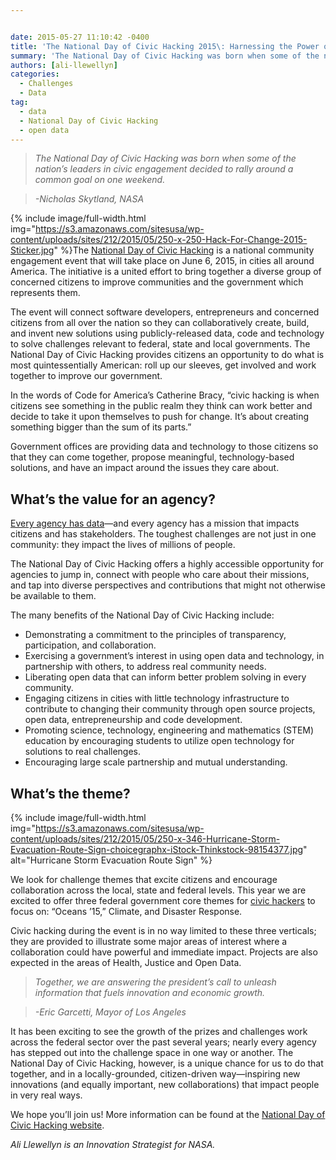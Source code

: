 ```yaml
---


date: 2015-05-27 11:10:42 -0400
title: 'The National Day of Civic Hacking 2015\: Harnessing the Power of the People'
summary: 'The National Day of Civic Hacking was born when some of the nation’s leaders in civic engagement decided to rally around a common goal on one weekend. -Nicholas Skytland, NASA The National Day of Civic Hacking is a national community engagement event that will take'
authors: [ali-llewellyn]
categories:
  - Challenges
  - Data
tag:
  - data
  - National Day of Civic Hacking
  - open data
---
```


> _The National Day of Civic Hacking was born when some of the nation’s  leaders in civic engagement decided to rally around a common goal on one weekend._
  
> _-Nicholas Skytland, NASA_


{% include image/full-width.html img="https://s3.amazonaws.com/sitesusa/wp-content/uploads/sites/212/2015/05/250-x-250-Hack-For-Change-2015-Sticker.jpg" %}The [National Day of Civic Hacking](http://hackforchange.org/about/) is a national community engagement event that will take place on June 6, 2015, in cities all around America. The initiative is a united effort to bring together a diverse group of concerned citizens to improve communities and the government which represents them.

The event will connect software developers, entrepreneurs and concerned citizens from all over the nation so they can collaboratively create, build, and invent new solutions using publicly-released data, code and technology to solve challenges relevant to federal, state and local governments. The National Day of Civic Hacking provides citizens an opportunity to do what is most quintessentially American: roll up our sleeves, get involved and work together to improve our government.

In the words of Code for America’s  Catherine Bracy, “civic hacking is when citizens see something in the public realm they think can work better and decide to take it upon themselves to push for change. It’s  about creating something bigger than the sum of its parts.”

Government offices are providing data and technology to those citizens so that they can come together, propose meaningful, technology-based solutions, and have an impact around the issues they care about.

## What’s  the value for an agency?

[Every agency has data](http://www.data.gov/)—and every agency has a mission that impacts citizens and has stakeholders. The toughest challenges are not just in one community: they impact the lives of millions of people.

The National Day of Civic Hacking offers a highly accessible opportunity for agencies to jump in, connect with people who care about their missions, and tap into diverse perspectives and contributions that might not otherwise be available to them.

The many benefits of the National Day of Civic Hacking include:

  * Demonstrating a commitment to the principles of transparency, participation, and collaboration.
  * Exercising a government’s  interest in using open data and technology, in partnership with others, to address real community needs.
  * Liberating open data that can inform better problem solving in every community.
  * Engaging citizens in cities with little technology infrastructure to contribute to changing their community through open source projects, open data, entrepreneurship and code development.
  * Promoting science, technology, engineering and mathematics (STEM) education by encouraging students to utilize open technology for solutions to real challenges.
  * Encouraging large scale partnership and mutual understanding.

## What’s  the theme? 
{% include image/full-width.html img="https://s3.amazonaws.com/sitesusa/wp-content/uploads/sites/212/2015/05/250-x-346-Hurricane-Storm-Evacuation-Route-Sign-choicegraphx-iStock-Thinkstock-98154377.jpg" alt="Hurricane Storm Evacuation Route Sign" %} 

We look for challenge themes that excite citizens and encourage collaboration across the local, state and federal levels. This year we are excited to offer three federal government core themes for [civic hackers](https://www.WHATEVER/2013/05/15/what-is-a-civic-hacker/ "What is a Civic Hacker?") to focus on: “Oceans &#8217;15,” Climate, and Disaster Response.

Civic hacking during the event is in no way limited to these three verticals; they are provided to illustrate some major areas of interest where a collaboration could have powerful and immediate impact. Projects are also expected in the areas of Health, Justice and Open Data.

> _Together, we are answering the president’s  call to unleash information that fuels innovation and economic growth._
  
> _-Eric Garcetti, Mayor of Los Angeles_

It has been exciting to see the growth of the prizes and challenges work across the federal sector over the past several years; nearly every agency has stepped out into the challenge space in one way or another. The National Day of Civic Hacking, however, is a unique chance for us to do that together, and in a locally-grounded, citizen-driven way—inspiring new innovations (and equally important, new collaborations) that impact people in very real ways.

We hope you’ll join us! More information can be found at the [National Day of Civic Hacking website](http://hackforchange.org/about/).

_Ali Llewellyn is an Innovation Strategist for NASA._